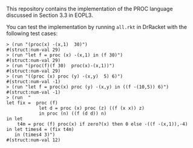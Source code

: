 This repository contains the implementation of the PROC language discussed in Section 3.3 in EOPL3.

You can test the implementation by running `all.rkt` in DrRacket with the following test cases:
```
> (run "(proc(x) -(x,1)  30)")
#(struct:num-val 29)
> (run "let f = proc (x) -(x,1) in (f 30)")
#(struct:num-val 29)
> (run "(proc(f)(f 30)  proc(x)-(x,1))")
#(struct:num-val 29)
> (run "((proc (x) proc (y) -(x,y)  5) 6)")
#(struct:num-val -1)
> (run "let f = proc(x) proc (y) -(x,y) in ((f -(10,5)) 6)")
#(struct:num-val -1)
> (run  "
let fix =  proc (f)
            let d = proc (x) proc (z) ((f (x x)) z)
            in proc (n) ((f (d d)) n)
in let
    t4m = proc (f) proc(x) if zero?(x) then 0 else -((f -(x,1)),-4)
in let times4 = (fix t4m)
   in (times4 3)")
#(struct:num-val 12)
```